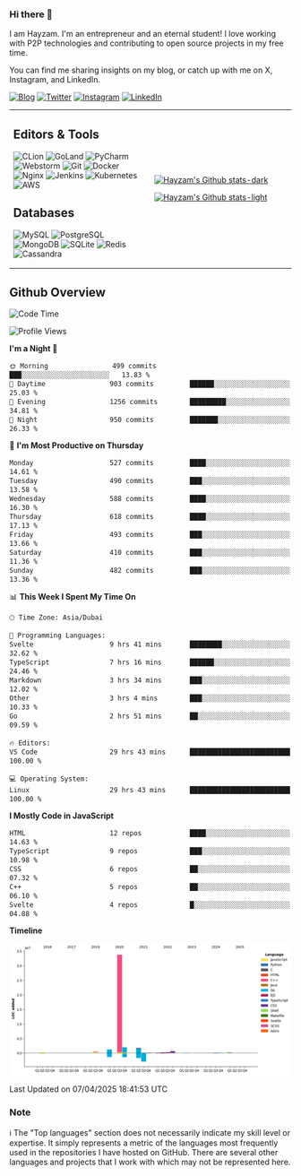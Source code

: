 ### Hi there 👋

I am Hayzam. I'm an entrepreneur and an eternal student! I love working with P2P technologies and contributing to open source projects in my free time.

You can find me sharing insights on my blog, or catch up with me on X, Instagram, and LinkedIn.

[![Blog](https://img.shields.io/badge/Blog-%2312100E.svg?&style=for-the-badge&logo=medium&logoColor=white)](https://hayzam.com)
[![Twitter](https://img.shields.io/badge/Twitter-%231DA1F2.svg?&style=for-the-badge&logo=X&logoColor=white)](https://twitter.com/hayzam_js)
[![Instagram](https://img.shields.io/badge/Instagram-%23E4405F.svg?&style=for-the-badge&logo=instagram&logoColor=white)](https://instagram.com/hayzam.ts)
[![LinkedIn](https://img.shields.io/badge/LinkedIn-%230077B5.svg?&style=for-the-badge&logo=linkedin&logoColor=white)](https://www.linkedin.com/in/hayzam-s-2b9b95139/)

<table width="100%">
<tr>
<td width="50%">

## Editors & Tools

![CLion](https://img.shields.io/badge/-CLion-000000?style=flat&logo=CLion)
![GoLand](https://img.shields.io/badge/-GoLand-000000?style=flat&logo=Goland)
![PyCharm](https://img.shields.io/badge/-PyCharm-000000?style=flat&logo=PyCharm)
![Webstorm](https://img.shields.io/badge/-WebStorm-000000?style=flat&logo=WebStorm)
![Git](https://img.shields.io/badge/-Git-000000?style=flat&logo=git)
![Docker](https://img.shields.io/badge/-Docker-000000?style=flat&logo=docker)
![Nginx](https://img.shields.io/badge/-Nginx-000000?style=flat&logo=nginx)
![Jenkins](https://img.shields.io/badge/-Jenkins-000000?style=flat&logo=jenkins)
![Kubernetes](https://img.shields.io/badge/-Kubernetes-000000?style=flat&logo=kubernetes)
![AWS](https://img.shields.io/badge/-AWS-000000?style=flat&logo=amazon-aws)

## Databases

![MySQL](https://img.shields.io/badge/-MySQL-000000?style=flat&logo=mysql)
![PostgreSQL](https://img.shields.io/badge/-PostgreSQL-000000?style=flat&logo=postgresql)
![MongoDB](https://img.shields.io/badge/-MongoDB-000000?style=flat&logo=mongodb)
![SQLite](https://img.shields.io/badge/-SQLite-000000?style=flat&logo=sqlite)
![Redis](https://img.shields.io/badge/-Redis-000000?style=flat&logo=redis)
![Cassandra](https://img.shields.io/badge/-Cassandra-000000?style=flat&logo=apache-cassandra)
</div>

<td width="50%">
 
[![Hayzam's Github stats-dark](https://github-readme-stats.vercel.app/api?username=hayzamjs&show_icons=true&theme=dark#gh-dark-mode-only)](https://github.com/anuraghazra/github-readme-stats#gh-dark-mode-only)
 
[![Hayzam's Github stats-light](https://github-readme-stats.vercel.app/api?username=hayzamjs&show_icons=true&theme=default#gh-light-mode-only)](https://github.com/anuraghazra/github-readme-stats#gh-light-mode-only)

</td>
</tr>
</table>
 
## Github Overview


<!--START_SECTION:waka-->
![Code Time](http://img.shields.io/badge/Code%20Time-1%2C987%20hrs%2052%20mins-blue)

![Profile Views](http://img.shields.io/badge/Profile%20Views-0-blue)

**I'm a Night 🦉** 

```text
🌞 Morning                499 commits         ███░░░░░░░░░░░░░░░░░░░░░░   13.83 % 
🌆 Daytime                903 commits         ██████░░░░░░░░░░░░░░░░░░░   25.03 % 
🌃 Evening                1256 commits        █████████░░░░░░░░░░░░░░░░   34.81 % 
🌙 Night                  950 commits         ███████░░░░░░░░░░░░░░░░░░   26.33 % 
```
📅 **I'm Most Productive on Thursday** 

```text
Monday                   527 commits         ████░░░░░░░░░░░░░░░░░░░░░   14.61 % 
Tuesday                  490 commits         ███░░░░░░░░░░░░░░░░░░░░░░   13.58 % 
Wednesday                588 commits         ████░░░░░░░░░░░░░░░░░░░░░   16.30 % 
Thursday                 618 commits         ████░░░░░░░░░░░░░░░░░░░░░   17.13 % 
Friday                   493 commits         ███░░░░░░░░░░░░░░░░░░░░░░   13.66 % 
Saturday                 410 commits         ███░░░░░░░░░░░░░░░░░░░░░░   11.36 % 
Sunday                   482 commits         ███░░░░░░░░░░░░░░░░░░░░░░   13.36 % 
```


📊 **This Week I Spent My Time On** 

```text
🕑︎ Time Zone: Asia/Dubai

💬 Programming Languages: 
Svelte                   9 hrs 41 mins       ████████░░░░░░░░░░░░░░░░░   32.62 % 
TypeScript               7 hrs 16 mins       ██████░░░░░░░░░░░░░░░░░░░   24.46 % 
Markdown                 3 hrs 34 mins       ███░░░░░░░░░░░░░░░░░░░░░░   12.02 % 
Other                    3 hrs 4 mins        ███░░░░░░░░░░░░░░░░░░░░░░   10.33 % 
Go                       2 hrs 51 mins       ██░░░░░░░░░░░░░░░░░░░░░░░   09.59 % 

🔥 Editors: 
VS Code                  29 hrs 43 mins      █████████████████████████   100.00 % 

💻 Operating System: 
Linux                    29 hrs 43 mins      █████████████████████████   100.00 % 
```

**I Mostly Code in JavaScript** 

```text
HTML                     12 repos            ████░░░░░░░░░░░░░░░░░░░░░   14.63 % 
TypeScript               9 repos             ███░░░░░░░░░░░░░░░░░░░░░░   10.98 % 
CSS                      6 repos             ██░░░░░░░░░░░░░░░░░░░░░░░   07.32 % 
C++                      5 repos             ██░░░░░░░░░░░░░░░░░░░░░░░   06.10 % 
Svelte                   4 repos             █░░░░░░░░░░░░░░░░░░░░░░░░   04.88 % 
```



**Timeline**

![Lines of Code chart](https://raw.githubusercontent.com/hayzamjs/hayzamjs/main/assets/bar_graph.png)


 Last Updated on 07/04/2025 18:41:53 UTC
<!--END_SECTION:waka-->


### Note 

:information_source: The "Top languages" section does not necessarily indicate my skill level or expertise. It simply represents a metric of the languages most frequently used in the repositories I have hosted on GitHub. There are several other languages and projects that I work with which may not be represented here. 


